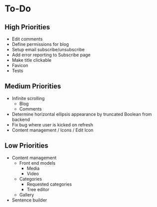 # To-Do

## High Priorities

- Edit comments
- Define permissions for blog
- Setup email subscribe/unsubscribe
- Add error reporting to Subscribe page
- Make title clickable
- Favicon
- Tests

## Medium Priorities

- Infinite scrolling
  - Blog
  - Comments
- Determine horizontal ellipsis appearance by truncated Boolean from backend
- Fix bug where user is kicked on refresh
- Content management / Icons / Edit Icon

## Low Priorities

- Content management
  - Front end models
    - Media
    - Video
  - Categories
    - Requested categories
    - Tree editor
  - Gallery
- Sentence builder
